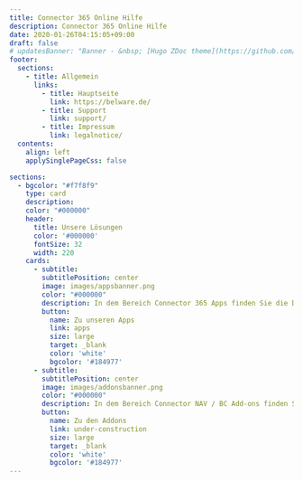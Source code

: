 ```yaml
---
title: Connector 365 Online Hilfe
description: Connector 365 Online Hilfe
date: 2020-01-26T04:15:05+09:00
draft: false
# updatesBanner: "Banner - &nbsp; [Hugo ZDoc theme](https://github.com/zzossig/hugo-theme-zdoc) &nbsp; just arrived"
footer:
  sections:
    - title: Allgemein
      links:
        - title: Hauptseite
          link: https://belware.de/
        - title: Support
          link: support/
        - title: Impressum
          link: legalnotice/
  contents: 
    align: left
    applySinglePageCss: false

sections:
  - bgcolor: "#f7f8f9"
    type: card
    description:
    color: "#000000"
    header: 
      title: Unsere Lösungen
      color: '#000000'
      fontSize: 32
      width: 220
    cards:
      - subtitle:
        subtitlePosition: center
        image: images/appsbanner.png
        color: "#000000"
        description: In dem Bereich Connector 365 Apps finden Sie die Dokumentationen zu unseren Lösungen ab BC 15 onPrem, sowie SaaS. 
        button: 
          name: Zu unseren Apps
          link: apps
          size: large
          target: _blank
          color: 'white'
          bgcolor: '#184977'
      - subtitle: 
        subtitlePosition: center
        image: images/addonsbanner.png
        color: "#000000"
        description: In dem Bereich Connector NAV / BC Add-ons finden Sie die Dokumentationen zu unseren Lösungen bis BC 14 onPrem in C/AL. 
        button: 
          name: Zu den Addons
          link: under-construction
          size: large
          target: _blank
          color: 'white'
          bgcolor: '#184977'
---
```

